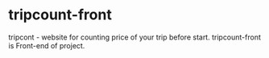 # tripcount-front
tripcont - website for counting price of your trip before start. tripcount-front is Front-end of project.
